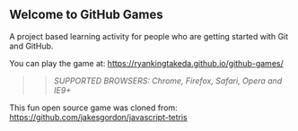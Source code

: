 ## Welcome to GitHub Games

A project based learning activity for people who are getting started with Git and GitHub.

You can play the game at: https://ryankingtakeda.github.io/github-games/

>> _*SUPPORTED BROWSERS*: Chrome, Firefox, Safari, Opera and IE9+_

This fun open source game was cloned from: https://github.com/jakesgordon/javascript-tetris